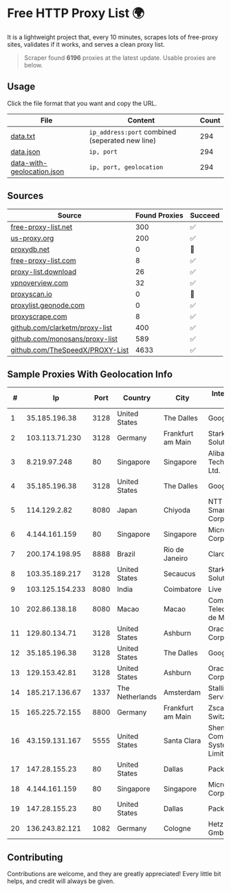 
# Free HTTP Proxy List 🌍

It is a lightweight project that, every 10 minutes, scrapes lots of free-proxy sites, validates if it works, and serves a clean proxy list.


> Scraper found **6196** proxies at the latest update. Usable proxies are below.

## Usage

Click the file format that you want and copy the URL.


|File|Content|Count|
|----|-------|-----|
|[data.txt](https://raw.githubusercontent.com/themiralay/Proxy-List-World/master/data.txt)|`ip_address:port` combined (seperated new line)|294|
|[data.json](https://raw.githubusercontent.com/themiralay/Proxy-List-World/master/data.json)|`ip, port`|294|
|[data-with-geolocation.json](https://raw.githubusercontent.com/themiralay/Proxy-List-World/master/data-with-geolocation.json)|`ip, port, geolocation`|294|

## Sources

|Source|Found Proxies|Succeed|
|------|-------------|-------|
|[free-proxy-list.net](https://free-proxy-list.net)|300|✅|
|[us-proxy.org](https://www.us-proxy.org)|200|✅|
|[proxydb.net](http://proxydb.net)|0|🚫|
|[free-proxy-list.com](https://free-proxy-list.com/?page=&port=&type%5B%5D=http&type%5B%5D=https&up_time=0&search=Search)|8|✅|
|[proxy-list.download](https://www.proxy-list.download/HTTP)|26|✅|
|[vpnoverview.com](https://vpnoverview.com/privacy/anonymous-browsing/free-proxy-servers)|32|✅|
|[proxyscan.io](https://www.proxyscan.io)|0|🚫|
|[proxylist.geonode.com](https://proxylist.geonode.com/api/proxy-list?limit=300&page=1&sort_by=lastChecked&sort_type=desc&protocols=http,https)|0|✅|
|[proxyscrape.com](https://api.proxyscrape.com/v2/?request=displayproxies&protocol=http&timeout=10000&country=all&ssl=all&anonymity=all)|8|✅|
|[github.com/clarketm/proxy-list](https://raw.githubusercontent.com/clarketm/proxy-list/master/proxy-list-raw.txt)|400|✅|
|[github.com/monosans/proxy-list](https://raw.githubusercontent.com/monosans/proxy-list/main/proxies/http.txt)|589|✅|
|[github.com/TheSpeedX/PROXY-List](https://raw.githubusercontent.com/TheSpeedX/PROXY-List/master/http.txt)|4633|✅|


## Sample Proxies With Geolocation Info

|#|Ip|Port|Country|City|Internet Service Provider|
|-|--|----|-------|----|-------------------------|
|1|35.185.196.38|3128|United States|The Dalles|Google LLC|
|2|103.113.71.230|3128|Germany|Frankfurt am Main|Stark Industries Solutions LTD|
|3|8.219.97.248|80|Singapore|Singapore|Alibaba (US) Technology Co., Ltd.|
|4|35.185.196.38|3128|United States|The Dalles|Google LLC|
|5|114.129.2.82|8080|Japan|Chiyoda|NTT SmartConnect Corporation|
|6|4.144.161.159|80|Singapore|Singapore|Microsoft Corporation|
|7|200.174.198.95|8888|Brazil|Rio de Janeiro|Claro S.A|
|8|103.35.189.217|3128|United States|Secaucus|Stark Industries Solutions LTD|
|9|103.125.154.233|8080|India|Coimbatore|Live Fibernet|
|10|202.86.138.18|8080|Macao|Macao|Companhia de Telecomunicacoes de Macau|
|11|129.80.134.71|3128|United States|Ashburn|Oracle Corporation|
|12|35.185.196.38|3128|United States|The Dalles|Google LLC|
|13|129.153.42.81|3128|United States|Ashburn|Oracle Corporation|
|14|185.217.136.67|1337|The Netherlands|Amsterdam|Stallion Network Services Limited|
|15|165.225.72.155|8800|Germany|Frankfurt am Main|Zscaler Switzerland GmbH|
|16|43.159.131.167|5555|United States|Santa Clara|Shenzhen Tencent Computer Systems Company Limited|
|17|147.28.155.23|80|United States|Dallas|Packet Host, Inc.|
|18|4.144.161.159|80|Singapore|Singapore|Microsoft Corporation|
|19|147.28.155.23|80|United States|Dallas|Packet Host, Inc.|
|20|136.243.82.121|1082|Germany|Cologne|Hetzner Online GmbH|



## Contributing

Contributions are welcome, and they are greatly appreciated! Every
little bit helps, and credit will always be given.

